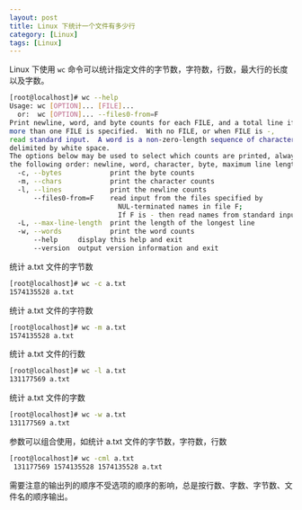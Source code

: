 ```yaml
---
layout: post
title: Linux 下统计一个文件有多少行
category: [Linux]
tags: [Linux]
---
```


Linux 下使用 `wc` 命令可以统计指定文件的字节数，字符数，行数，最大行的长度以及字数。

```bash
[root@localhost]# wc --help
Usage: wc [OPTION]... [FILE]...
  or:  wc [OPTION]... --files0-from=F
Print newline, word, and byte counts for each FILE, and a total line if
more than one FILE is specified.  With no FILE, or when FILE is -,
read standard input.  A word is a non-zero-length sequence of characters
delimited by white space.
The options below may be used to select which counts are printed, always in
the following order: newline, word, character, byte, maximum line length.
  -c, --bytes            print the byte counts
  -m, --chars            print the character counts
  -l, --lines            print the newline counts
      --files0-from=F    read input from the files specified by
                           NUL-terminated names in file F;
                           If F is - then read names from standard input
  -L, --max-line-length  print the length of the longest line
  -w, --words            print the word counts
      --help     display this help and exit
      --version  output version information and exit
```

统计 a.txt 文件的字节数

```bash
[root@localhost]# wc -c a.txt 
1574135528 a.txt
```
统计 a.txt 文件的字符数

```bash
[root@localhost]# wc -m a.txt 
1574135528 a.txt
```

统计 a.txt 文件的行数

```bash
[root@localhost]# wc -l a.txt 
131177569 a.txt
```

统计 a.txt 文件的字数

```bash
[root@localhost]# wc -w a.txt 
131177569 a.txt
```

参数可以组合使用，如统计 a.txt 文件的字节数，字符数，行数

```bash
[root@localhost]# wc -cml a.txt 
 131177569 1574135528 1574135528 a.txt
```

需要注意的输出列的顺序不受选项的顺序的影响，总是按行数、字数、字节数、文件名的顺序输出。



